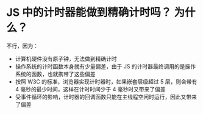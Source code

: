 # JS 中的计时器能做到精确计时吗？ 为什么？

不行，因为：

- 计算机硬件没有原子钟，无法做到精确计时
- 操作系统的计时函数本身就有少量偏差，由于 JS 的计时器最终调用的是操作系统的函数，也就携带了这些偏差
- 按照 W3C 的标准，浏览器实现计时器时，如果嵌套层级超过 5 层，则会带有 4 毫秒的最少时间，这样在计时时间少于 4 毫秒时又带来了偏差
- 受事件循环的影响，计时器的回调函数只能在主线程空闲时运行，因此又带来了偏差
